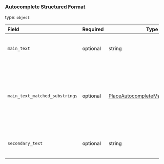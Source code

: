 <!--- This is a generated file, do not edit! -->
<!--- [START maps_http_schema_placeautocompletestructuredformat] -->
<h3 class="schema-object" id="PlaceAutocompleteStructuredFormat">Autocomplete Structured Format</h3>

type: `object`

| Field                          | Required | Type                                                                                                        | Description                                                                                                                                                                                                                                                                                                                                                                |
| :----------------------------- | -------- | ----------------------------------------------------------------------------------------------------------- | -------------------------------------------------------------------------------------------------------------------------------------------------------------------------------------------------------------------------------------------------------------------------------------------------------------------------------------------------------------------------- |
| `main_text`                    | optional | string                                                                                                      | <div class="nonref-property-description"><p>Contains the main text of a prediction, usually the name of the place.</p></div>                                                                                                                                                                                                                                               |
| `main_text_matched_substrings` | optional | [PlaceAutocompleteMatchedSubstring](#PlaceAutocompleteMatchedSubstring "PlaceAutocompleteMatchedSubstring") | <div class="ref-property-description"><p>Contains an array with <code>offset</code> value and <code>length</code>. These describe the location of the entered term in the prediction result text, so that the term can be highlighted if desired.</p><p>See <a href="#PlaceAutocompleteMatchedSubstring">PlaceAutocompleteMatchedSubstring</a> for more information.</div> |
| `secondary_text`               | optional | string                                                                                                      | <div class="nonref-property-description"><p>Contains the secondary text of a prediction, usually the location of the place.</p></div>                                                                                                                                                                                                                                      |

<!--- [END maps_http_schema_placeautocompletestructuredformat] -->
